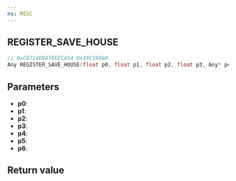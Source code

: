 ```yaml
---
ns: MISC
---
```

## REGISTER_SAVE_HOUSE

```c
// 0xC0714D0A7EEECA54 0x39C1849A
Any REGISTER_SAVE_HOUSE(float p0, float p1, float p2, float p3, Any* p4, Any p5, Any p6);
```


## Parameters
* **p0**: 
* **p1**: 
* **p2**: 
* **p3**: 
* **p4**: 
* **p5**: 
* **p6**: 

## Return value
